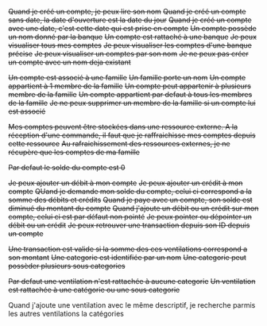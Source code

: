 ~~Quand je créé un compte, je peux lire son nom~~
~~Quand je créé un compte sans date, la date d'ouverture est la date du jour~~
~~Quand je créé un compte avec une date, c'est cette date qui est prise en compte~~
~~Un compte possède un nom donné par la banque~~
~~Un compte est rattaché à une banque~~
~~Je peux visualiser tous mes comptes~~
~~Je peux visualiser les comptes d'une banque précise~~
~~Je peux visualiser un comptes par son nom~~
~~Je ne peux pas créer un compte avec un nom deja existant~~

~~Un compte est associé à une famille~~
~~Un famille porte un nom~~
~~Un compte appartient à 1 membre de la famille~~
~~Un compte peut appartenir à plusieurs membre de la famille~~
~~Un compte appartient par defaut à tous les membres de la famille~~
~~Je ne peux supprimer un membre de la famille si un compte lui est associé~~

~~Mes comptes peuvent être stockées dans une ressource externe. A la réception d'une commande, il faut que je raffraichisse mes comptes depuis cette ressource~~
~~Au rafraichissement des ressources externes, je ne récupère que les comptes de ma famille~~

~~Par defaut le solde du compte est 0~~

~~Je peux ajouter un débit à mon compte~~
~~Je peux ajouter un crédit à mon compte~~
~~QUand je demande mon solde du compte, celui ci correspond a la somme des débits et crédits~~
~~Quand je paye avec un compte, son solde est diminué du montant du compte~~
~~Quand j'ajoute un débit ou un crédit sur mon compte, celui ci est par défaut non pointé~~
~~Je peux pointer ou dépointer un débit ou un crédit~~
~~Je peux retrouver une transaction depuis son ID depuis un compte~~

~~Une transaction est valide si la somme des ces ventilations correspond a son montant~~
~~Une categorie est identifiée par un nom~~
~~Une categorie peut possèder plusieurs sous categories~~

~~Par defaut une ventilation n'est rattachée à aucune categorie~~
~~Un ventilation est rattachée à une catégorie ou une sous categorie~~

Quand j'ajoute une ventilation avec le même descriptif, je recherche parmis les autres ventilations la catégories
 